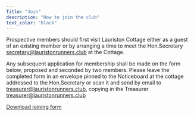 ```yaml
---
Title: "Join"
description: "How to join the club"
text_color: "black"
---
```


Prospective members should first visit Lauriston Cottage either as a guest of an existing member or by arranging a time to meet the Hon.Secretary secretary@lauristonrunners.club at the Cottage.

Any subsequent application for membership shall be made on the form below, proposed and seconded by two members. Please leave the completed form in an envelope pinned to the Noticeboard at the cottage addressed to the Hon.Secretary or scan it and send by email to treasurer@lauristonrunners.club, copying in the Treasurer treasurer@lauristonrunners.club

[Download joining form](/docs/join.pdf)

